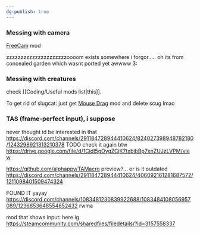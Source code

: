 ```yaml
---
dg-publish: true
---
```

### Messing with camera
[FreeCam](https://steamcommunity.com/sharedfiles/filedetails/?id=3366679898) mod

zzzzzzzzzzzzzzzzzzzzzoooom
exists somewhere i forgor.....
oh its from concealed garden which wasnt ported yet awwww 3: 

### Messing with creatures
check [[Coding/Useful mods list|this]].

To get rid of slugcat:
just get [Mouse Drag](https://steamcommunity.com/sharedfiles/filedetails/?id=3008864244) mod and delete scug lmao


###  TAS (frame-perfect input), i suppose
never thought id be interested in that
https://discord.com/channels/291184728944410624/824027398948782180/1243298921313210378 TODO check it again btw
https://drive.google.com/file/d/1CidI5gOyqZCjK7txbibBp7xnZUJzLVPM/view

https://github.com/alphappy/TAMacro
preview?... or is it outdated
https://discord.com/channels/291184728944410624/406092161281687572/1211098401509474324

FOUND IT yayay
https://discord.com/channels/1083481230839922688/1083484108056957089/1236853648554852432 rwma


mod that shows input: here ig
https://steamcommunity.com/sharedfiles/filedetails/?id=3157558337